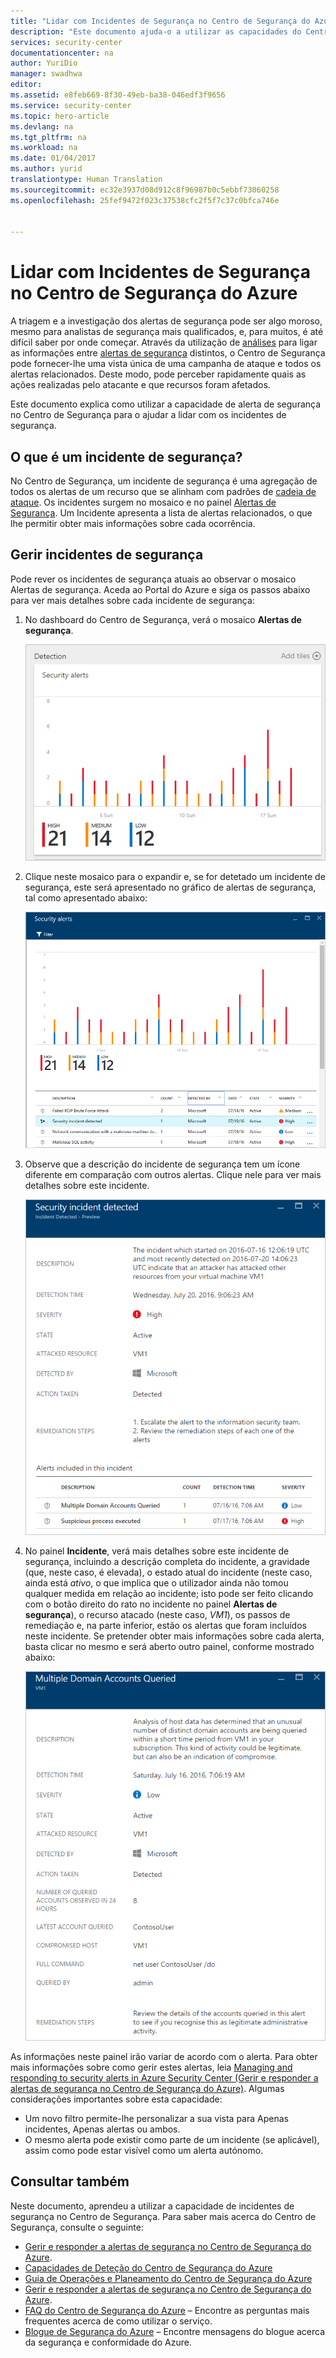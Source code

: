 ```yaml
---
title: "Lidar com Incidentes de Segurança no Centro de Segurança do Azure | Microsoft Docs"
description: "Este documento ajuda-o a utilizar as capacidades do Centro de Segurança do Azure para lidar com incidentes de segurança."
services: security-center
documentationcenter: na
author: YuriDio
manager: swadhwa
editor: 
ms.assetid: e8feb669-8f30-49eb-ba38-046edf3f9656
ms.service: security-center
ms.topic: hero-article
ms.devlang: na
ms.tgt_pltfrm: na
ms.workload: na
ms.date: 01/04/2017
ms.author: yurid
translationtype: Human Translation
ms.sourcegitcommit: ec32e3937d08d912c8f96987b0c5ebbf73060258
ms.openlocfilehash: 25fef9472f023c37538cfc2f5f7c37c0bfca746e


---
```

# <a name="handling-security-incident-in-azure-security-center"></a>Lidar com Incidentes de Segurança no Centro de Segurança do Azure
A triagem e a investigação dos alertas de segurança pode ser algo moroso, mesmo para analistas de segurança mais qualificados, e, para muitos, é até difícil saber por onde começar. Através da utilização de [análises](security-center-detection-capabilities.md) para ligar as informações entre [alertas de segurança](security-center-managing-and-responding-alerts.md) distintos, o Centro de Segurança pode fornecer-lhe uma vista única de uma campanha de ataque e todos os alertas relacionados. Deste modo, pode perceber rapidamente quais as ações realizadas pelo atacante e que recursos foram afetados.

Este documento explica como utilizar a capacidade de alerta de segurança no Centro de Segurança para o ajudar a lidar com os incidentes de segurança.

## <a name="what-is-a-security-incident"></a>O que é um incidente de segurança?
No Centro de Segurança, um incidente de segurança é uma agregação de todos os alertas de um recurso que se alinham com padrões de [cadeia de ataque](https://blogs.technet.microsoft.com/office365security/addressing-your-cxos-top-five-cloud-security-concerns/). Os incidentes surgem no mosaico e no painel [Alertas de Segurança](security-center-managing-and-responding-alerts.md). Um Incidente apresenta a lista de alertas relacionados, o que lhe permitir obter mais informações sobre cada ocorrência.

## <a name="managing-security-incidents"></a>Gerir incidentes de segurança
Pode rever os incidentes de segurança atuais ao observar o mosaico Alertas de segurança. Aceda ao Portal do Azure e siga os passos abaixo para ver mais detalhes sobre cada incidente de segurança:

1. No dashboard do Centro de Segurança, verá o mosaico **Alertas de segurança**.
   
    ![Mosaico Alertas de segurança no Centro de Segurança](./media/security-center-incident/security-center-incident-fig1.png)

2. Clique neste mosaico para o expandir e, se for detetado um incidente de segurança, este será apresentado no gráfico de alertas de segurança, tal como apresentado abaixo:
   
    ![Incidente de segurança](./media/security-center-incident/security-center-incident-fig2.png)

3. Observe que a descrição do incidente de segurança tem um ícone diferente em comparação com outros alertas. Clique nele para ver mais detalhes sobre este incidente.
   
    ![Incidente de segurança](./media/security-center-incident/security-center-incident-fig3.png)

4. No painel **Incidente**, verá mais detalhes sobre este incidente de segurança, incluindo a descrição completa do incidente, a gravidade (que, neste caso, é elevada), o estado atual do incidente (neste caso, ainda está *ativo*, o que implica que o utilizador ainda não tomou qualquer medida em relação ao incidente; isto pode ser feito clicando com o botão direito do rato no incidente no painel **Alertas de segurança**), o recurso atacado (neste caso, *VM1*), os passos de remediação e, na parte inferior, estão os alertas que foram incluídos neste incidente. Se pretender obter mais informações sobre cada alerta, basta clicar no mesmo e será aberto outro painel, conforme mostrado abaixo:
   
    ![Incidente de segurança](./media/security-center-incident/security-center-incident-fig4.png)

As informações neste painel irão variar de acordo com o alerta. Para obter mais informações sobre como gerir estes alertas, leia [Managing and responding to security alerts in Azure Security Center (Gerir e responder a alertas de segurança no Centro de Segurança do Azure)](security-center-managing-and-responding-alerts.md). Algumas considerações importantes sobre esta capacidade:

* Um novo filtro permite-lhe personalizar a sua vista para Apenas incidentes, Apenas alertas ou ambos. 
* O mesmo alerta pode existir como parte de um incidente (se aplicável), assim como pode estar visível como um alerta autónomo. 

## <a name="see-also"></a>Consultar também
Neste documento, aprendeu a utilizar a capacidade de incidentes de segurança no Centro de Segurança. Para saber mais acerca do Centro de Segurança, consulte o seguinte:

* [Gerir e responder a alertas de segurança no Centro de Segurança do Azure](security-center-managing-and-responding-alerts.md).
* [Capacidades de Deteção do Centro de Segurança do Azure](security-center-detection-capabilities.md)
* [Guia de Operações e Planeamento do Centro de Segurança do Azure](security-center-planning-and-operations-guide.md)
* [Gerir e responder a alertas de segurança no Centro de Segurança do Azure](security-center-managing-and-responding-alerts.md).
* [FAQ do Centro de Segurança do Azure](security-center-faq.md) – Encontre as perguntas mais frequentes acerca de como utilizar o serviço.
* [Blogue de Segurança do Azure](http://blogs.msdn.com/b/azuresecurity/) – Encontre mensagens do blogue acerca da segurança e conformidade do Azure.




<!--HONumber=Jan17_HO1-->


